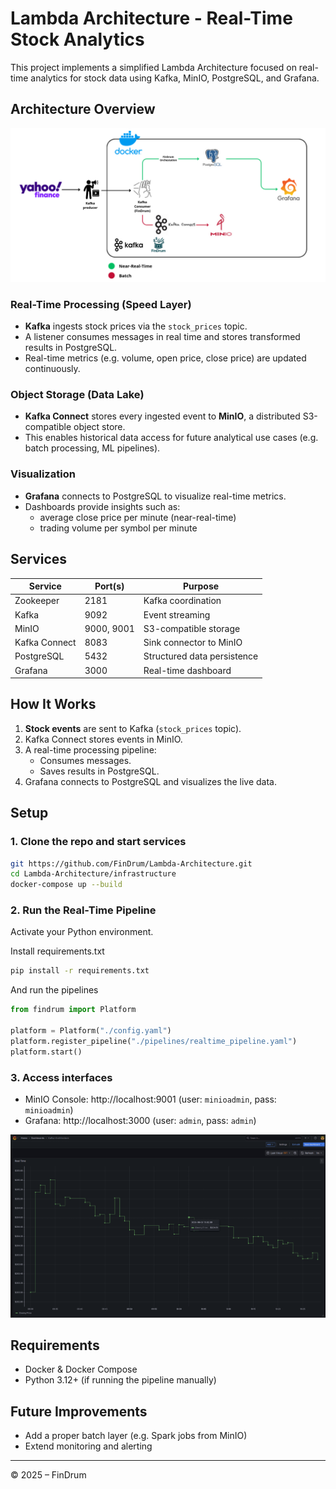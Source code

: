 # Lambda Architecture - Real-Time Stock Analytics

This project implements a simplified Lambda Architecture focused on real-time analytics for stock data using Kafka, MinIO, PostgreSQL, and Grafana.

## Architecture Overview

![Architecture](./imgs/architecture.png)

### Real-Time Processing (Speed Layer)

- **Kafka** ingests stock prices via the `stock_prices` topic.
- A listener consumes messages in real time and stores transformed results in PostgreSQL.
- Real-time metrics (e.g. volume, open price, close price) are updated continuously.

### Object Storage (Data Lake)

- **Kafka Connect** stores every ingested event to **MinIO**, a distributed S3-compatible object store.
- This enables historical data access for future analytical use cases (e.g. batch processing, ML pipelines).

### Visualization

- **Grafana** connects to PostgreSQL to visualize real-time metrics.
- Dashboards provide insights such as:
  - average close price per minute (near-real-time)
  - trading volume per symbol per minute

## Services

| Service       | Port(s)    | Purpose                     |
| ------------- | ---------- | --------------------------- |
| Zookeeper     | 2181       | Kafka coordination          |
| Kafka         | 9092       | Event streaming             |
| MinIO         | 9000, 9001 | S3-compatible storage       |
| Kafka Connect | 8083       | Sink connector to MinIO     |
| PostgreSQL    | 5432       | Structured data persistence |
| Grafana       | 3000       | Real-time dashboard         |

## How It Works

1. **Stock events** are sent to Kafka (`stock_prices` topic).
2. Kafka Connect stores events in MinIO.
3. A real-time processing pipeline:
   - Consumes messages.
   - Saves results in PostgreSQL.
4. Grafana connects to PostgreSQL and visualizes the live data.

## Setup

### 1. Clone the repo and start services

```bash
git https://github.com/FinDrum/Lambda-Architecture.git
cd Lambda-Architecture/infrastructure
docker-compose up --build
```

### 2. Run the Real-Time Pipeline

Activate your Python environment.

Install requirements.txt

```bash
pip install -r requirements.txt
```

And run the pipelines

```python
from findrum import Platform

platform = Platform("./config.yaml")
platform.register_pipeline("./pipelines/realtime_pipeline.yaml")
platform.start()
```

### 3. Access interfaces

- MinIO Console: http://localhost:9001 (user: `minioadmin`, pass: `minioadmin`)
- Grafana: http://localhost:3000 (user: `admin`, pass: `admin`)

![Dashboard](./imgs/dashboard.png)

## Requirements

- Docker & Docker Compose
- Python 3.12+ (if running the pipeline manually)

## Future Improvements

- Add a proper batch layer (e.g. Spark jobs from MinIO)
- Extend monitoring and alerting

---

© 2025 – FinDrum
